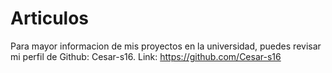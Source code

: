 # Articulos
Para mayor informacion de mis proyectos en la universidad, puedes revisar mi perfil de Github: Cesar-s16. Link: https://github.com/Cesar-s16
